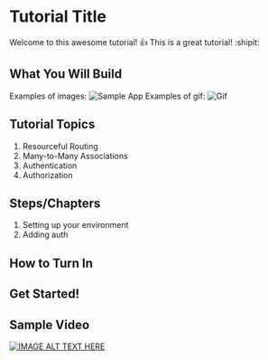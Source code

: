 # Tutorial Title

Welcome to this awesome tutorial! :+1: This is a great tutorial! :shipit:

## What You Will Build

Examples of images:
![Sample App](https://blog.zogdigital.com/wp-content/uploads/2015/05/pinterest-marketing-mobile.jpg)
Examples of gif:
![Gif](https://media1.giphy.com/media/nNxT5qXR02FOM/giphy.gif)

## Tutorial Topics

1. Resourceful Routing
1. Many-to-Many Associations
1. Authentication
1. Authorization

## Steps/Chapters

1. Setting up your environment
1. Adding auth

## How to Turn In

## Get Started!



## Sample Video

[![IMAGE ALT TEXT HERE](https://img.youtube.com/vi/WFn55BBOFI0/0.jpg)](https://www.youtube.com/watch?v=WFn55BBOFI0)

